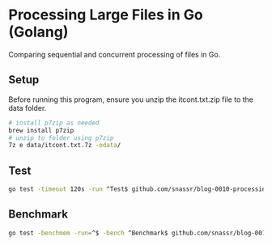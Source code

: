 # Processing Large Files in Go (Golang)
Comparing sequential and concurrent processing of files in Go.

## Setup
Before running this program, ensure you unzip the itcont.txt.zip file to the data folder.
```bash
# install p7zip as needed
brew install p7zip
# unzip to folder using p7zip
7z e data/itcont.txt.7z -odata/
```

## Test
```bash
go test -timeout 120s -run ^Test$ github.com/snassr/blog-0010-processinglargefilesingo
```

## Benchmark
```bash
go test -benchmem -run=^$ -bench ^Benchmark$ github.com/snassr/blog-0010-processinglargefilesingo
```
